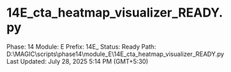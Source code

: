 # 14E_cta_heatmap_visualizer_READY.py

Phase: 14
Module: E
Prefix: 14E_
Status: Ready
Path: D:\MAGIC\scripts\phase14\module_E\14E_cta_heatmap_visualizer_READY.py
Last Updated: July 28, 2025 5:14 PM (GMT+5:30)
